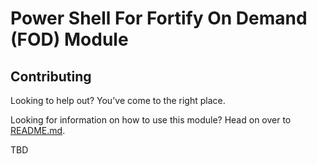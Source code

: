 # Power Shell For Fortify On Demand (FOD) Module

## Contributing

Looking to help out?  You've come to the right place.

Looking for information on how to use this module?  Head on over to [README.md](README.md).

TBD
